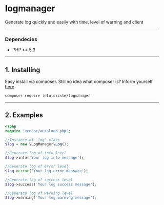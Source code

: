 # logmanager
Generate log quickly and easily with time, level of warning and client 

-------------------------------------------------

### Dependecies

- PHP >= 5.3

-------------------------------------------------

## 1. Installing

Easy install via composer. Still no idea what composer is? Inform yourself [here](http://getcomposer.org).

```composer require lefuturiste/logmanager```

-------------------------------------------------

## 2. Examples

```php
<?php
require 'vendor/autoload.php';

//Instance of 'log' class
$log = new \LogManager\Log();

//Generate log of info level
$log->info('Your log info message');

//Generate log of error level
$log->error('Your log error message');

//Generate log of success level
$log->success('Your log success message');

//Generate log of warning level
$log->warning('Your log warning message');

```


